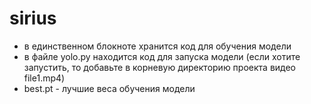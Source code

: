 # sirius

- в единственном блокноте хранится код для обучения модели
- в файле yolo.py находится код для запуска модели (если хотите запустить, то добавьте в корневую директорию проекта видео file1.mp4)
- best.pt - лучшие веса обучения модели
